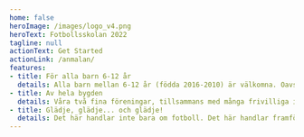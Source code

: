 ```yaml
---
home: false
heroImage: /images/logo_v4.png
heroText: Fotbollsskolan 2022
tagline: null
actionText: Get Started
actionLink: /anmalan/
features:
- title: För alla barn 6-12 år
  details: Alla barn mellan 6-12 år (födda 2016-2010) är välkomna. Oavsett om du har spelat fotboll förut, för längesedan eller aldrig har provat - varmt välkommen! Och du - det är gratis, så alla kan vara med.
- title: Av hela bygden
  details: Våra två fina föreningar, tillsammans med många frivilliga i bygden gör detta möjligt. 
- title: Glädje, glädje... och glädje!
  details: Det här handlar inte bara om fotboll. Det här handlar framförallt om att ha roligt tillsammans, att göra något speciellt under sommarlovets första dagar. Dagar att minnas, förhoppningsvis länge!
---
```

